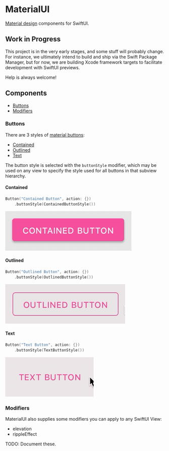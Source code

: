 # MaterialUI

[Material design](https://material.io) components for SwiftUI. 

## Work in Progress

This project is in the very early stages, and some stuff will probably change. For instance, we ultimately intend to build and ship via the Swift Package Manager, but for now, we are building Xcode framework targets to facilitate development with SwiftUI previews.

Help is always welcome!

## Components

- [Buttons](#buttons)
- [Modifiers](#modifiers)

### Buttons

There are 3 styles of [material buttons](https://material.io/components/buttons):

- [Contained](#contained)
- [Outlined](#outlined)
- [Text](#text)

The button style is selected with the `buttonStyle` modifier, which may be used on any view to specify the style used for all buttons in that subview hierarchy.

#### Contained

```swift
Button("Contained Button", action: {})
	.buttonStyle(ContainedButtonStyle())
```

![Contained Button](docs/img/ContainedButton.gif)

#### Outlined

```swift
Button("Outlined Button", action: {})
	.buttonStyle(OutlinedButtonStyle())
```

![Outlined Button](docs/img/OutlinedButton.gif)

#### Text

```swift
Button("Text Button", action: {})
	.buttonStyle(TextButtonStyle())
```

![Text Button](docs/img/TextButton.gif)

### Modifiers

MaterialUI also supplies some modifiers you can apply to any SwiftUI View:

- elevation
- rippleEffect

TODO: Document these.
